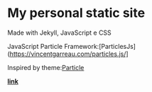 # My personal static site

Made with Jekyll, JavaScript e CSS

JavaScript Particle Framework:[ParticlesJs](https://vincentgarreau.com/particles.js/]

Inspired by theme:[Particle](http://jekyllthemes.org/themes/particle/)

**[link](https://alanfgn.github.io/)**
